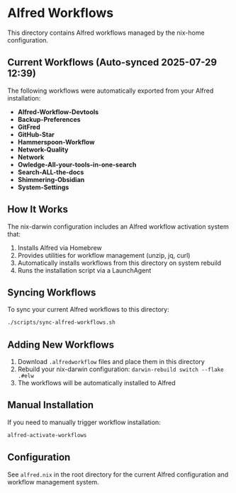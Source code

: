# Alfred Workflows

This directory contains Alfred workflows managed by the nix-home configuration.

## Current Workflows (Auto-synced 2025-07-29 12:39)

The following workflows were automatically exported from your Alfred installation:

- **Alfred-Workflow-Devtools**
- **Backup-Preferences**
- **GitFred**
- **GitHub-Star**
- **Hammerspoon-Workflow**
- **Network-Quality**
- **Network**
- **Owledge-All-your-tools-in-one-search**
- **Search-ALL-the-docs**
- **Shimmering-Obsidian**
- **System-Settings**

## How It Works

The nix-darwin configuration includes an Alfred workflow activation system that:

1. Installs Alfred via Homebrew
2. Provides utilities for workflow management (unzip, jq, curl)
3. Automatically installs workflows from this directory on system rebuild
4. Runs the installation script via a LaunchAgent

## Syncing Workflows

To sync your current Alfred workflows to this directory:

```bash
./scripts/sync-alfred-workflows.sh
```

## Adding New Workflows

1. Download `.alfredworkflow` files and place them in this directory
2. Rebuild your nix-darwin configuration: `darwin-rebuild switch --flake .#elw`
3. The workflows will be automatically installed to Alfred

## Manual Installation

If you need to manually trigger workflow installation:

```bash
alfred-activate-workflows
```

## Configuration

See `alfred.nix` in the root directory for the current Alfred configuration and workflow management system.
